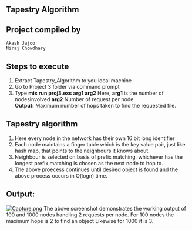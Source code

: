 ## Tapestry Algorithm
	
## Project compiled by
	Akash Jajoo
	Niraj Chowdhary

## Steps to execute
1. Extract Tapestry_Algorithm to you local machine
2. Go to Project 3 folder via command prompt
3.  Type **mix run proj3.exs arg1 arg2** 
  Here,
     **arg1** is the number of nodesinvolved
      **arg2** Number of request per node.  
    **Output:**  Maximum number of hops taken to find the requested file.
    
 
## Tapestry algorithm
1. Here every node in the network has their own 16 bit long identifier
2. Each node maintains a finger table which is the key value pair, just like hash map, that points to the neighbours it knows about.
3. Neighbour is selected on basis of prefix matching, whichever has the longest prefix matching is chosen as the next node to hop to.
4. The above proecess continues until desired object is found and the above process occurs in O(logn) time.


## Output:
[![Capture.png](https://i.postimg.cc/jjGfqsv2/Capture.png)](https://postimg.cc/xk38tVwV)
The above screenshot demonstrates the working output of 100 and 1000 nodes handling 2 requests per node. 
For 100 nodes the maximum hops is 2 to find an object
Likewise for 1000 it is 3.
